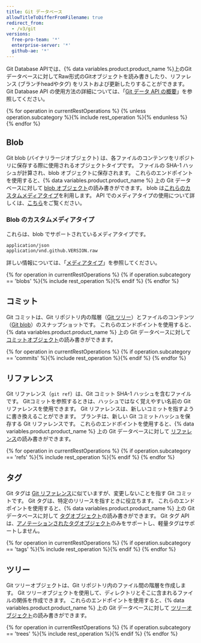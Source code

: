 ```yaml
---
title: Git データベース
allowTitleToDifferFromFilename: true
redirect_from:
  - /v3/git
versions:
  free-pro-team: '*'
  enterprise-server: '*'
  github-ae: '*'
---
```


Git Database APIでは、{% data variables.product.product_name %}上のGitデータベースに対してRaw形式のGitオブジェクトを読み書きしたり、リファレンス (ブランチheadやタグ) をリストおよび更新したりすることができます。 Git Database API の使用方法の詳細については、「[Git データ API の概要](/rest/guides/getting-started-with-the-git-database-api)」を参照してください。

{% for operation in currentRestOperations %}
  {% unless operation.subcategory %}{% include rest_operation %}{% endunless %}
{% endfor %}

## Blob

Git blob (バイナリラージオブジェクト) は、各ファイルのコンテンツをリポジトリに保存する際に使用されるオブジェクトタイプです。 ファイルの SHA-1 ハッシュが計算され、blob オブジェクトに保存されます。 これらのエンドポイントを使用すると、{% data variables.product.product_name %} 上の Git データベースに対して [blob オブジェクト](https://git-scm.com/book/en/v1/Git-Internals-Git-Objects)の読み書きができます。 blob は[これらのカスタムメディアタイプ](#custom-media-types)を利用します。 API でのメディアタイプの使用について詳しくは、[こちら](/rest/overview/media-types)をご覧ください。

### Blob のカスタムメディアタイプ

これらは、blob でサポートされているメディアタイプです。

    application/json
    application/vnd.github.VERSION.raw

詳しい情報については、「[メディアタイプ](/rest/overview/media-types)」を参照してください。

{% for operation in currentRestOperations %}
  {% if operation.subcategory == 'blobs' %}{% include rest_operation %}{% endif %}
{% endfor %}

## コミット

Git コミットは、Git リポジトリ内の階層（[Git ツリー](/rest/reference/git#trees)）とファイルのコンテンツ（[Git blob](/rest/reference/git#blobs)）のスナップショットです。 これらのエンドポイントを使用すると、{% data variables.product.product_name %} 上の Git データベースに対して [コミットオブジェクト](https://git-scm.com/book/en/v1/Git-Internals-Git-Objects#Commit-Objects)の読み書きができます。

{% for operation in currentRestOperations %}
  {% if operation.subcategory == 'commits' %}{% include rest_operation %}{% endif %}
{% endfor %}

## リファレンス

Git リファレンス（`git ref`）は、Git コミット SHA-1 ハッシュを含むファイルです。 Gitコミットを参照するときは、ハッシュではなく覚えやすい名前の Git リファレンスを使用できます。 Git リファレンスは、新しいコミットを指すように書き換えることができます。 ブランチは、新しい Git コミットハッシュを保存する Git リファレンスです。 これらのエンドポイントを使用すると、{% data variables.product.product_name %} 上の Git データベースに対して [リファレンス](https://git-scm.com/book/en/v1/Git-Internals-Git-References)の読み書きができます。

{% for operation in currentRestOperations %}
  {% if operation.subcategory == 'refs' %}{% include rest_operation %}{% endif %}
{% endfor %}

## タグ

Git タグは [Git リファレンス](/rest/reference/git#refs)に似ていますが、変更しないことを指す Git コミットです。 Git タグは、特定のリリースを指すときに役立ちます。 これらのエンドポイントを使用すると、{% data variables.product.product_name %} 上の Git データベースに対して [タグオブジェクト](https://git-scm.com/book/en/v1/Git-Internals-Git-References#Tags)の読み書きができます。 Git タグ API は、[アノテーションされたタグオブジェクト](https://git-scm.com/book/en/v1/Git-Internals-Git-References#Tags)のみをサポートし、軽量タグはサポートしません。

{% for operation in currentRestOperations %}
  {% if operation.subcategory == 'tags' %}{% include rest_operation %}{% endif %}
{% endfor %}

## ツリー

Git ツリーオブジェクトは、Git リポジトリ内のファイル間の階層を作成します。 Git ツリーオブジェクトを使用して、ディレクトリとそこに含まれるファイルの関係を作成できます。 これらのエンドポイントを使用すると、{% data variables.product.product_name %} 上の Git データベースに対して [ツリーオブジェクト](https://git-scm.com/book/en/v1/Git-Internals-Git-Objects#Tree-Objects)の読み書きができます。

{% for operation in currentRestOperations %}
  {% if operation.subcategory == 'trees' %}{% include rest_operation %}{% endif %}
{% endfor %}
